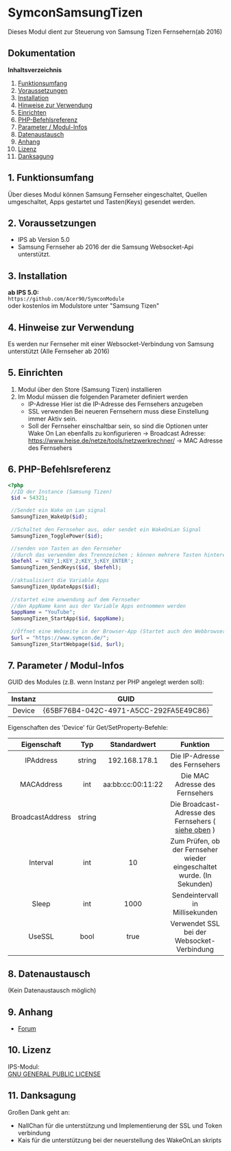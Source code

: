 # SymconSamsungTizen

Dieses Modul dient zur Steuerung von Samsung Tizen Fernsehern(ab 2016)

## Dokumentation

**Inhaltsverzeichnis**

1. [Funktionsumfang](#1-funktionsumfang)
2. [Voraussetzungen](#2-voraussetzungen)
3. [Installation](#3-installation)
4. [Hinweise zur Verwendung](#4-hinweise-zur-verwendung)
5. [Einrichten](#5-einrichten)
6. [PHP-Befehlsreferenz](#6-php-befehlsreferenz)
7. [Parameter / Modul-Infos](#7-parameter--modul-infos)
8. [Datenaustausch](#8-datenaustausch)
9. [Anhang](#9-anhang)
10. [Lizenz](#10-lizenz)
11. [Danksagung](#11-Danksagung)

## 1. Funktionsumfang

  Über dieses Modul können Samsung Fernseher eingeschaltet, Quellen umgeschaltet, Apps gestartet und Tasten(Keys) gesendet werden.

## 2. Voraussetzungen

  - IPS ab Version 5.0  
  - Samsung Fernseher ab 2016 der die Samsung Websocket-Api unterstützt.
 
## 3. Installation

   **ab IPS 5.0:**  
       `https://github.com/Acer90/SymconModule`  
        oder kostenlos im Modulstore unter "Samsung Tizen"

## 4. Hinweise zur Verwendung

Es werden nur Fernseher mit einer Websocket-Verbindung von Samsung unterstützt (Alle Fernseher ab 2016)
## 5. Einrichten 
    
1. Modul über den Store (Samsung Tizen) installieren
2. Im Modul müssen die folgenden Parameter definiert werden
    - IP-Adresse
        Hier ist die IP-Adresse des Fernsehers anzugeben
    - SSL verwenden
        Bei neueren Fernsehern muss diese Einstellung immer Aktiv sein.
    - Soll der Fernseher einschaltbar sein, so sind die Optionen unter Wake On Lan ebenfalls zu konfigurieren
        -> Broadcast Adresse: https://www.heise.de/netze/tools/netzwerkrechner/
        -> MAC Adresse des Fernsehers

## 6. PHP-Befehlsreferenz

<!-- language: php -->
 ```php
 <?php
  //ID der Instance (Samsung Tizen)
  $id = 54321;

  //Sendet ein Wake on Lan signal
  SamsungTizen_WakeUp($id);
  
  //Schaltet den Fernseher aus, oder sendet ein WakeOnLan Signal
  SamsungTizen_TogglePower($id);

  //senden von Tasten an den Fernseher
  //durch das verwenden des Trennzeichen ; können mehrere Tasten hintereinander gesendet werden, dafür wird das Sende-intervall verwendet
  $befehl = 'KEY_1;KEY_2;KEY_3;KEY_ENTER';
  SamsungTizen_SendKeys($id, $befehl);
  
  //aktualisiert die Variable Apps
  SamsungTizen_UpdateApps($id);
  
  //startet eine anwendung auf dem Fernseher
  //den AppName kann aus der Variable Apps entnommen werden
  $appName = "YouTube";
  SamsungTizen_StartApp($id, $appName);
  
  //Öffnet eine Webseite in der Browser-App (Startet auch den Webbrowser, wenn dieser noch nicht gestartet ist)
  $url = "https://www.symcon.de/";
  SamsungTizen_StartWebpage($id, $url);
```

## 7. Parameter / Modul-Infos

GUID des Modules (z.B. wenn Instanz per PHP angelegt werden soll):  

| Instanz          | GUID                                   |
| :--------------: | :------------------------------------: |
| Device  | {65BF76B4-042C-4971-A5CC-292FA5E49C86} |

Eigenschaften des 'Device' für Get/SetProperty-Befehle:  

|   Eigenschaft    |  Typ   |   Standardwert    |                                Funktion                                |
|:----------------:|:------:|:-----------------:|:----------------------------------------------------------------------:|
|    IPAddress     | string |   192.168.178.1   |                     Die IP-Adresse des Fernsehers                      |
|    MACAddress    |  int   | aa:bb:cc:00:11:22 |                     Die MAC Adresse des Fernsehers                     |
| BroadcastAddress | string |                   |  Die Broadcast-Adresse des Fernsehers ( [siehe oben](#5-einrichten) )  |
|     Interval     |  int   |        10         | Zum Prüfen, ob der Fernseher wieder eingeschaltet wurde. (In Sekunden) |
|      Sleep       |  int   |       1000        |                    Sendeintervall in Millisekunden                     |
|      UseSSL      |  bool  |       true        |               Verwendet SSL bei der Websocket-Verbindung               |

## 8. Datenaustausch

 (Kein Datenaustausch möglich)

## 9. Anhang
- [Forum](https://community.symcon.de/t/hilfe-bei-websocket-client-fuer-samsung-tizen-fernseher-gesucht/44532)
## 10. Lizenz

  IPS-Modul:  
  [GNU GENERAL PUBLIC LICENSE](http://www.gnu.org/licenses/)  

## 11. Danksagung

Großen Dank geht an:
- NallChan für die unterstützung und Implementierung der SSL und Token verbindung
- Kais für die unterstützung bei der neuerstellung des WakeOnLan skripts
    